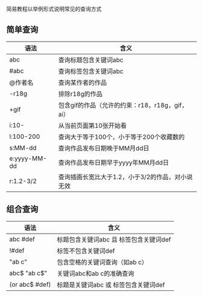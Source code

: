 简易教程以举例形式说明常见的查询方式

## 简单查询

| 语法         | 含义                                             |
| ------------ | ------------------------------------------------ |
| abc          | 查询标题包含关键词abc                            |
| #abc         | 查询标签包含关键词abc                            |
| @作者名      | 查询某作者的作品                                 |
| -r18g        | 排除r18g的作品                                   |
| +gif         | 包含gif的作品（允许的约束：r18，r18g，gif，ai）  |
| i:10-        | 从当前页面第10张开始看                           |
| l:100-200    | 查询大于等于100个，小于等于200个收藏数的         |
| s:MM-dd      | 查询作品发布日期晚于MM月dd日                     |
| e:yyyy-MM-dd | 查询作品发布日期早于yyyy年MM月dd日               |
| r:1.2-3/2    | 查询插画长宽比大于1.2，小于3/2的作品，对小说无效 |

## 组合查询

| 语法           | 含义                                   |
| -------------- | -------------------------------------- |
| abc #def       | 标题包含关键词abc 且 标签包含关键词def |
| !#def          | 标签不包含关键词def                    |
| "ab c"         | 包含空格的关键词查询（如ab c）         |
| abc$ "ab c$"   | 关键词abc和ab c的准确查询              |
| (or abc$ #def) | 标题是关键词abc 或 标签包含关键词def   |
